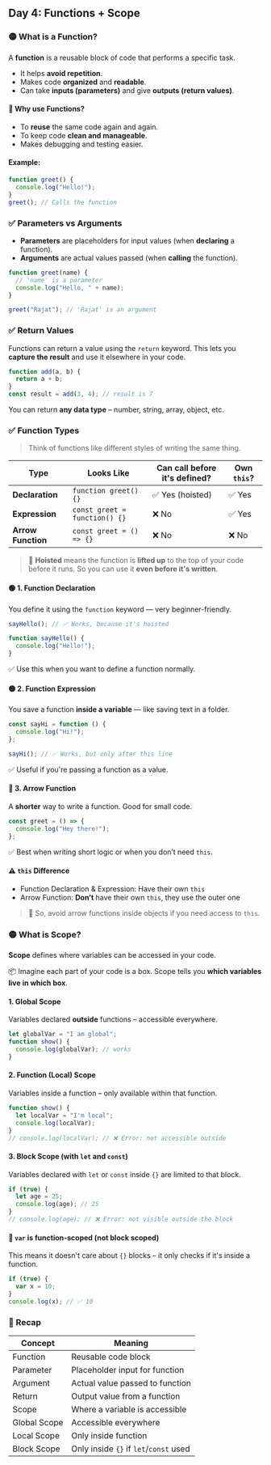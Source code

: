 <article class="day-block">

## Day 4: Functions + Scope

### 🟡 What is a Function?

A **function** is a reusable block of code that performs a specific task.

- It helps **avoid repetition**.
- Makes code **organized** and **readable**.
- Can take **inputs (parameters)** and give **outputs (return values)**.

#### 📌 Why use Functions?

- To **reuse** the same code again and again.
- To keep code **clean and manageable**.
- Makes debugging and testing easier.

#### Example:

```js
function greet() {
  console.log("Hello!");
}
greet(); // Calls the function
```

<div class="section-break"></div>

### ✅ Parameters vs Arguments

- **Parameters** are placeholders for input values (when **declaring** a function).
- **Arguments** are actual values passed (when **calling** the function).

```js
function greet(name) {
  // 'name' is a parameter
  console.log("Hello, " + name);
}

greet("Rajat"); // 'Rajat' is an argument
```

<div class="section-break"></div>

### ✅ Return Values

Functions can return a value using the `return` keyword. This lets you **capture the result** and use it elsewhere in your code.

```js
function add(a, b) {
  return a + b;
}
const result = add(3, 4); // result is 7
```

You can return **any data type** – number, string, array, object, etc.

<div class="section-break"></div>

### ✅ Function Types

> Think of functions like different styles of writing the same thing.

| Type               | Looks Like                    | Can call before it's defined? | Own `this`? |
| ------------------ | ----------------------------- | ----------------------------- | ----------- |
| **Declaration**    | `function greet() {}`         | ✅ Yes (hoisted)              | ✅ Yes      |
| **Expression**     | `const greet = function() {}` | ❌ No                         | ✅ Yes      |
| **Arrow Function** | `const greet = () => {}`      | ❌ No                         | ❌ No       |

> 🧠 **Hoisted** means the function is **lifted up** to the top of your code before it runs. So you can use it **even before it's written**.

#### 🟢 1. Function Declaration

You define it using the `function` keyword — very beginner-friendly.

```js
sayHello(); // ✅ Works, because it's hoisted

function sayHello() {
  console.log("Hello!");
}
```

✅ Use this when you want to define a function normally.

#### 🟡 2. Function Expression

You save a function **inside a variable** — like saving text in a folder.

```js
const sayHi = function () {
  console.log("Hi!");
};

sayHi(); // ✅ Works, but only after this line
```

✅ Useful if you're passing a function as a value.

#### 🔵 3. Arrow Function

A **shorter** way to write a function. Good for small code.

```js
const greet = () => {
  console.log("Hey there!");
};
```

✅ Best when writing short logic or when you don’t need `this`.

#### ⚠️ `this` Difference

- Function Declaration & Expression: Have their own `this`
- Arrow Function: **Don’t** have their own `this`, they use the outer one

> 🔸 So, avoid arrow functions inside objects if you need access to `this`.

<div class="section-break"></div>

### 🟡 What is Scope?

**Scope** defines where variables can be accessed in your code.

📦 Imagine each part of your code is a box. Scope tells you **which variables live in which box**.

#### 1. Global Scope

Variables declared **outside** functions – accessible everywhere.

```js
let globalVar = "I am global";
function show() {
  console.log(globalVar); // works
}
```

#### 2. Function (Local) Scope

Variables inside a function – only available within that function.

```js
function show() {
  let localVar = "I'm local";
  console.log(localVar);
}
// console.log(localVar); // ❌ Error: not accessible outside
```

#### 3. Block Scope (with `let` and `const`)

Variables declared with `let` or `const` inside `{}` are limited to that block.

```js
if (true) {
  let age = 25;
  console.log(age); // 25
}
// console.log(age); // ❌ Error: not visible outside the block
```

#### 🧠 `var` is function-scoped (not block scoped)

This means it doesn't care about `{}` blocks – it only checks if it's inside a function.

```js
if (true) {
  var x = 10;
}
console.log(x); // ✅ 10
```

<div class="section-break"></div>

### 🔁 Recap

| Concept      | Meaning                                |
| ------------ | -------------------------------------- |
| Function     | Reusable code block                    |
| Parameter    | Placeholder input for function         |
| Argument     | Actual value passed to function        |
| Return       | Output value from a function           |
| Scope        | Where a variable is accessible         |
| Global Scope | Accessible everywhere                  |
| Local Scope  | Only inside function                   |
| Block Scope  | Only inside `{}` if `let`/`const` used |

</article>
